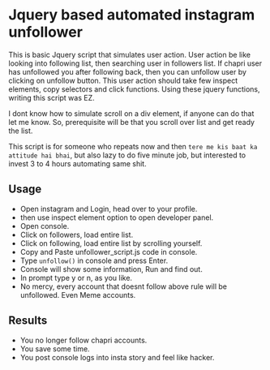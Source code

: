 # Jquery based automated instagram unfollower

This is basic Jquery script that simulates user action.
User action be like looking into following list, then searching user in followers list. If chapri user has unfollowed you after following back, then you can unfollow user by clicking on unfollow button.
This user action should take few inspect elements, copy selectors and click functions.
Using these jquery functions, writing this script was EZ.

I dont know how to simulate scroll on a div element, if anyone can do that let me know.
So, prerequisite will be that you scroll over list and get ready the list.

This script is for someone who repeats now and then `tere me kis baat ka attitude hai bhai`, but also lazy to do five minute job, but interested to invest 3 to 4 hours automating same shit.

## Usage
- Open instagram and Login, head over to your profile.
- then use inspect element option to open developer panel.
- Open console.
- Click on followers, load entire list. 
- Click on following, load entire list by scrolling yourself.
- Copy and Paste unfollower_script.js code in console.
- Type `unfollow()` in console and press Enter.
- Console will show some information, Run and find out.
- In prompt type y or n, as you like.
- No mercy, every account that doesnt follow above rule will be unfollowed. Even Meme accounts.

## Results
- You no longer follow chapri accounts.
- You save some time.
- You post console logs into insta story and feel like hacker.
